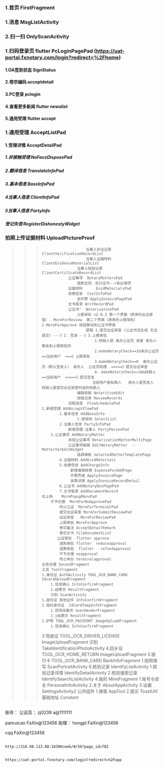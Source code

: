 
## <!-- 代码直通车 -->
### 1.首页 FirstFragment
###     1.消息 MsgListActivity
###     2.扫一扫 OnlyScanActivity
###         1.扫码登录页 flutter PcLoginPagePad (https://uat-portal.fxnotary.com/login?redirect=%2Fhome)
####            1.OA签到状态  SignStatus
####            2.卷宗编码  acceptdetail
####            3.PC登录 pclogin
####            4.查看更多新闻  flutter newslist
####            5.通用受理 flutter  accept
###     1.通用受理 AcceptListPad
####        1.受理详情 AcceptDetailPad
#####           1.非接触受理 NoFaceDisposePad
#####           2.翻译信息  TranslateInfoPad
#####           3.基本信息  BaseInfoPad
#####           4当事人信息  ClientInfoPad
#####           5当事人信息  PartyInfo
#####           登记失信 RegisterDishonestyWidget
###		    拍照上传证据材料 UploadPictureProof
>>>						    当事人办证记录 ClientVerificationRecordList
>>>						    当事人证据材料 ClientEvidenceMaterialList
>>>					    当事人核验记录 ClientCertificateRecordList
>>>					公证事项  NotaryMattersPad
>>>					    借款合同、执行证书-->有必填项
>>>					证据材料	  EvidMaterialsPad
>>>					收费信息  CostInfoPad
>>>						去开票 ApplyInvoicePagePad
>>>					文书笔录 WritRecordPad
>>>					公证书"  NotarizationPad
>>>					    上报审批 v2.0.3 第一个界面（原来的出证审查）. MoreForReview  第二个界面（原来的上报审批）2.MoreForApprove 按钮移动到公证书界面
>>>					        逻辑 1.提交出证审查 (公证书没生成 无法提交) ---》2. 签发---》3.上报审批
>>>						        1.核稿人是 承办公证员 或者 承办人都会到上报审批的
>>>						        2.makeNotaryCheck==1&承办公证员==当前用户  ===》上报审批
>>>						        3.makeNotaryCheck==0  承办公证员（默认签发人） 承办人  公证员助理  =====》提交出证审查
>>>		                        4. makeNotaryCheck==3&&核稿人==当前用户  =====》提交签发
>>>		                       当前用户是拟稿人   承办人是签发人   核稿人是提交出证审查时选的核稿人
>>>					    编辑核稿 NotaritionEdit
>>>					    核稿记录 ReviewRecords
>>>					流程进度  FlowSchedulePad
>>>		2.新增受理 AddAcceptFlowPad
>>>				1.基本信息 AddBaseInfo
>>>						1.使用地 SelectList
>>>				2.当事人信息 PartyInfoPad
>>>				    新增受理-当事人 PartyPersonPad
>>>			3.公证事项 AddNotaryMatter
>>>					添加公证事项 NotarizationMatterMultiPage
>>>					公证事项编辑 EditNotaryMatter  --MatterVarEditWidget
>>>						选择模板 SelectedMatterTemplatePage
>>>			    4.证据材料 AddEvidMaterials
>>>				5.收费信息 AddChargeInfo
>>>				     新增编辑收费 ExpenseForAddPage
>>>				     开票界面 ApplyInvoicePage
>>>				     发票详情 ApplyInvoiceRecordDetail
>>>				6.公证书 AddNotaryDocPagePad
>>>				7.文书笔录 AddDocumentRecord
>>>		右上角    MorePopupMenuPad
>>>			不予办理  MoreForNoApprovePad
>>>				终止公证  MoreForTerminalPad
>>>				提交出证审查 MoreForSubmitReviewPad
>>>				出证审查   MoreForReviewPad
>>>				上报审批 MoreForApprove
>>>				卷宗备注 AcceptDetailRemark
>>>				卷宗文书 FileDocumentList
>>>	           公证审批  flutter approve
>>>		        减免审批 flutter  reduceapproval
>>>		        退费审批  flutter   refundapproval
>>>		        不予办理 noapproval
>>>		        终止申办 terminalapproval
>>>     业务办理 SecondFragment
>>>     工具 ToolFragment
>>>		1.身份证 AuthActivity TOOL_OCR_BANK_CARD IdcardUploadFragment
>>>			1.信息确认 InfoConfirmFragment
>>>			2.结果页 ResultFragment
>>>			识别 ScanActivity
>>>		1.身份证 其他证件 InfoConfirmFragment
>>>		2.临时身份证  IdCardTempInfoFragment
>>>			1.现场采集页 UserHeaderFragment
>>>			2.j结果页 ResultFragment
>>>		2.护照 TOOL_OCR_PASSPORT ImageUploadFragment
>>>			1.信息确认 InfoConfirmFragment
>>>    3.驾驶证 TOOL_OCR_DRIVER_LICENSE ImageUploadFragment
>>>    		识别  TakeIdentificationPhotoActivity
>>>    4.回乡证 TOOL_OCR_HOME_RETURN ImageUploadFragment
>>>    5.银行卡 TOOL_OCR_BANK_CARD  BankInfoFragment
>>>    		1.拍照填写 ScanPortraitActivity
>>>    6.核验记录 IdentifyListActivity
>>>    		1.核验记录详情 IdentifyDetailActivity
>>>    		2.核验搜索记录 IdentifySearchListActivity
>>>    	4.我的 MineFragment
>>>    	1.账号与安全 PersonalInfoActivity
>>>    	2.关于 AboutAppActivity
>>>    	3.设置 SettingsActivity2
>>>    公共组件
>>>    1.弹窗 AppTool
>>>    2.提示 ToastUtil
>>>    	基础地址 Constant

## <!-- 账号信息 -->
账号：
公证员：
zj0239
a@1111111

panruicao
FaXin@123456
助理：
hongpl
FaXin@123456

cqq
FaXin@123456
<!-- 账号信息 -->

## <!-- 接口文档地址 -->
    http://218.98.113.88:18300/web/#/56?page_id=782
<!-- 接口文档地址 -->

##  <!-- 管家后台地址 -->
    https://uat-portal.fxnotary.com/login?redirect=%2Fapp
<!-- 管家后台地址  -->
